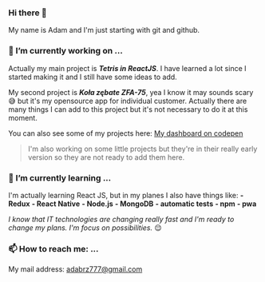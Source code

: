 ### Hi there 👋
My name is Adam and I'm just starting with git and github.

### 🔭 I’m currently working on ...
Actually my main project is ***Tetris in ReactJS***. I have learned a lot since I started making it and I still have some ideas to add.

My second project is ***Koła zębate ZFA-75***, yea I know it may sounds scary :sweat_smile: but it's my opensource app for individual customer. Actually there are many things I can add to this project but it's not necessary to do it at this moment.

You can also see some of my projects here: [My dashboard on codepen](https://codepen.io/dashboard/)

>I'm also working on some little projects but they're in their really early version so they are not ready to add them here.

### 🌱 I’m currently learning ...
I'm actually learning React JS, but in my planes I also have things like:
**- Redux**
**- React Native**
**- Node.js**
**- MongoDB**
**- automatic tests**
**- npm**
**- pwa**

*I know that IT technologies are changing really fast and I'm ready to change my plans. I'm focus on possibilities.*  :relieved:

### 📫 How to reach me: ...
My mail address: adabrz777@gmail.com

<!--
**adabrz777/adabrz777** is a ✨ _special_ ✨ repository because its `README.md` (this file) appears on your GitHub profile.

Here are some ideas to get you started:

- 
- 
- 👯 I’m looking to collaborate on ...
- 🤔 I’m looking for help with ...
- 💬 Ask me about ...
- 📫 How to reach me: ...
- 😄 Pronouns: ...
- ⚡ Fun fact: ...
-->

